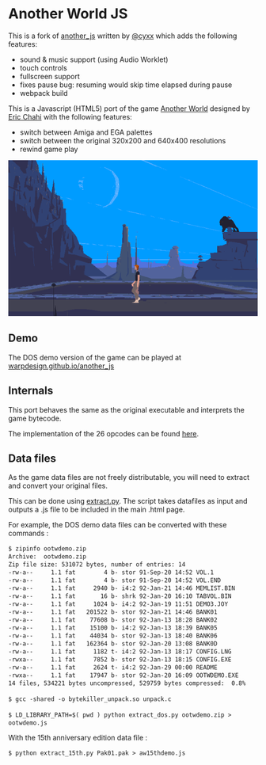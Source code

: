 
# Another World JS

This is a fork of [another_js](https://github.com/cyxx/another_js) written by [@cyxx](https://github.com/cyxx) which adds the following features:

* sound & music support (using Audio Worklet)
* touch controls
* fullscreen support
* fixes pause bug: resuming would skip time elapsed during pause
* webpack build

This is a Javascript (HTML5) port of the game <a href="https://www.mobygames.com/game/out-of-this-world">Another World</a> designed by <a href="http://www.anotherworld.fr/">Eric Chahi</a> with the following features:

* switch between Amiga and EGA palettes
* switch between the original 320x200 and 640x400 resolutions
* rewind game play

![Screenshot Water](screenshot-640.png)

## Demo

The DOS demo version of the game can be played at [warpdesign.github.io/another_js](http://warpdesign.github.io/another_js)

## Internals

This port behaves the same as the original executable and interprets the game bytecode.

The implementation of the 26 opcodes can be found [here](https://github.com/warpdesign/another_js/blob/master/another.js#L71).

## Data files

As the game data files are not freely distributable, you will need to extract and convert your original files.

This can be done using [extract.py](https://github.com/warpdesign/another_js/blob/master/extract_dos.py).
The script takes datafiles as input and outputs a .js file to be included in the main .html page.

For example, the DOS demo data files can be converted with these commands :

```
$ zipinfo ootwdemo.zip
Archive:  ootwdemo.zip
Zip file size: 531072 bytes, number of entries: 14
-rw-a--     1.1 fat        4 b- stor 91-Sep-20 14:52 VOL.1
-rw-a--     1.1 fat        4 b- stor 91-Sep-20 14:52 VOL.END
-rw-a--     1.1 fat     2940 b- i4:2 92-Jan-21 14:46 MEMLIST.BIN
-rw-a--     1.1 fat       16 b- shrk 92-Jan-20 16:10 TABVOL.BIN
-rw-a--     1.1 fat     1024 b- i4:2 92-Jan-19 11:51 DEMO3.JOY
-rw-a--     1.1 fat   201522 b- stor 92-Jan-21 14:46 BANK01
-rw-a--     1.1 fat    77608 b- stor 92-Jan-13 18:28 BANK02
-rw-a--     1.1 fat    15100 b- i4:2 92-Jan-13 18:39 BANK05
-rw-a--     1.1 fat    44034 b- stor 92-Jan-13 18:40 BANK06
-rw-a--     1.1 fat   162364 b- stor 92-Jan-20 13:08 BANK0D
-rw-a--     1.1 fat     1182 t- i4:2 92-Jan-13 18:17 CONFIG.LNG
-rwxa--     1.1 fat     7852 b- stor 92-Jan-13 18:15 CONFIG.EXE
-rw-a--     1.1 fat     2624 t- i4:2 92-Jan-29 00:00 README
-rwxa--     1.1 fat    17947 b- stor 92-Jan-20 16:09 OOTWDEMO.EXE
14 files, 534221 bytes uncompressed, 529759 bytes compressed:  0.8%

$ gcc -shared -o bytekiller_unpack.so unpack.c

$ LD_LIBRARY_PATH=$( pwd ) python extract_dos.py ootwdemo.zip > ootwdemo.js
```

With the 15th anniversary edition data file :

```
$ python extract_15th.py Pak01.pak > aw15thdemo.js
```
